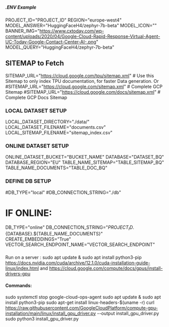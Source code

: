 

##### .ENV Example

PROJECT_ID="PROJECT_ID"
REGION="europe-west4"
MODEL_ANSWER="HuggingFaceH4/zephyr-7b-beta"
MODEL_ICON=""
BANNER_IMG="https://www.cxtoday.com/wp-content/uploads/2020/04/Google-Cloud-Rapid-Response-Virtual-Agent-UC-Today-Google-Contact-Center-AI-.png"
MODEL_QUERY="HuggingFaceH4/zephyr-7b-beta"

## SITEMAP to Fetch
SITEMAP_URL="https://cloud.google.com/tpu/sitemap.xml" # Use this Sitemap to only index TPU documentation, for faster Data generation. Or 
#SITEMAP_URL="https://cloud.google.com/sitemap.xml" # Complete GCP Sitemap
#SITEMAP_URL="https://cloud.google.com/docs/sitemap.xml" # Complete GCP Docs Sitemap

### LOCAL DATASET SETUP ###
LOCAL_DATASET_DIRECTORY="./data/"
LOCAL_DATASET_FILENAME="documents.csv"
LOCAL_SITEMAP_FILENAME="sitemap_index.csv"

### ONLINE DATASET SETUP ###
ONLINE_DATASET_BUCKET="BUCKET_NAME"
DATABASE="DATASET_BQ"
DATABASE_REGION="EU"
TABLE_NAME_SITEMAP="TABLE_SITEMAP_BQ"
TABLE_NAME_DOCUMENTS="TABLE_DOC_BQ"

### DEFINE DB SETUP
#DB_TYPE="local"
#DB_CONNECTION_STRING="./db"
# IF ONLINE:
DB_TYPE="online"
DB_CONNECTION_STRING="${PROJECT_ID}.${DATABASE}.${TABLE_NAME_DOCUMENTS}"
CREATE_EMBEDDINGS="True"
VECTOR_SEARCH_ENDPOINT_NAME="VECTOR_SEARCH_ENDPOINT"

### 
Run on a server : sudo apt update & sudo apt install python3-pip https://docs.nvidia.com/cuda/archive/12.1.0/cuda-installation-guide-linux/index.html and https://cloud.google.com/compute/docs/gpus/install-drivers-gpu
#### Commands: 
sudo systemctl stop google-cloud-ops-agent
sudo apt update & sudo apt install python3-pip 
sudo apt-get install linux-headers-$(uname -r)
curl https://raw.githubusercontent.com/GoogleCloudPlatform/compute-gpu-installation/main/linux/install_gpu_driver.py --output install_gpu_driver.py
sudo python3 install_gpu_driver.py
